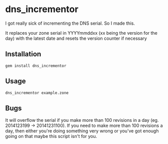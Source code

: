 dns_incrementor
===============

I got really sick of incrementing the DNS serial. So I made this.

It replaces your zone serial in YYYYmmddxx (xx being the version for the day) with the latest date and resets the version counter if necessary

Installation
------------

`gem install dns_incrementor`

Usage
-----

`dns_incrementor example.zone`

Bugs
----

It will overflow the serial if you make more than 100 revisions in a day (eg. 2014123199 -> 20141231100). If you need to make more than 100 revisions a day, then either you're doing something very wrong or you've got enough going on that maybe this script isn't for you.

